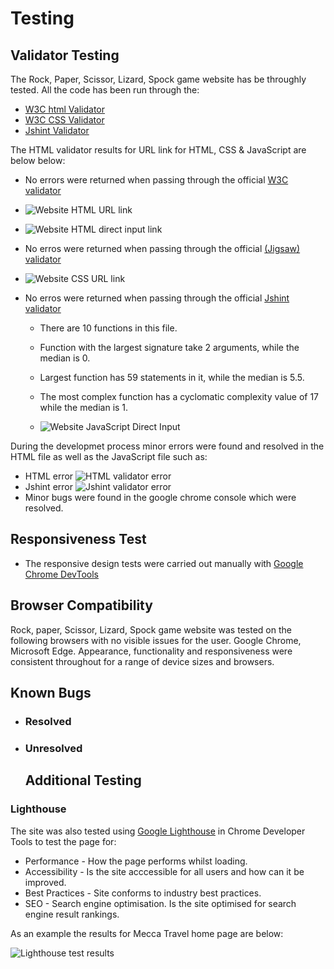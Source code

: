 # Testing
## Validator Testing
The Rock, Paper, Scissor, Lizard, Spock game website has be throughly tested. All the code has been run through the: 
* [W3C html Validator](https://validator.w3.org/)
* [W3C CSS Validator](https://jigsaw.w3.org/css-validator/)
* [Jshint Validator](https://jshint.com/)

The HTML validator results for URL link for HTML, CSS & JavaScript are below below:

* No errors were returned when passing through the official [W3C validator](https://validator.w3.org/)
   
* ![Website HTML URL link](assets/images/readme-images/html-url-validator.PNG)
* ![Website HTML direct input link](assets/images/readme-images/html-direct-input-validator.PNG)

* No erros were returned when passing through the official [(Jigsaw) validator](https://jigsaw.w3.org/css-validator/#validate_by_uri)
   
* ![Website CSS URL link](assets/images/readme-images/css-url-validator.PNG)

* No erros were returned when passing through the official [Jshint validator](https://jshint.com/)
   * There are 10 functions in this file.

   * Function with the largest signature take 2 arguments, while the median is 0.

   * Largest function has 59 statements in it, while the median is 5.5.

   * The most complex function has a cyclomatic complexity value of 17 while the median is 1.
   * ![Website JavaScript Direct Input](assets/images/readme-images/jshint-direct-input-validator.PNG)

During the developmet process minor errors were found and resolved in the HTML file as well as the JavaScript file such as:
* HTML error
![HTML validator error](assets/images/readme-images/html-validator-error.PNG)
* Jshint error
![Jshint validator error](assets/images/readme-images/jshint-error.PNG)
* Minor bugs were found in the google chrome console which were resolved.


## Responsiveness Test

* The responsive design tests were carried out manually with [Google Chrome DevTools](https://developer.chrome.com/docs/devtools/)

## Browser Compatibility

Rock, paper, Scissor, Lizard, Spock game website was tested on the following browsers with no visible issues for the user. 
Google Chrome, Microsoft Edge. Appearance, functionality and responsiveness were consistent throughout for a range of device sizes and browsers.

## Known Bugs
* ### Resolved

* ### Unresolved

   ## Additional Testing

### Lighthouse
The site was also tested using [Google Lighthouse]() in Chrome Developer Tools to test the page for:
* Performance - How the page performs whilst loading.
* Accessibility - Is the site acccessible for all users and how can it be improved.
* Best Practices - Site conforms to industry best practices.
* SEO - Search engine optimisation. Is the site optimised for search engine result rankings.

As an example the results for Mecca Travel home page are below:

![Lighthouse test results](assets/images/readme-images/lighthouse-test.PNG)